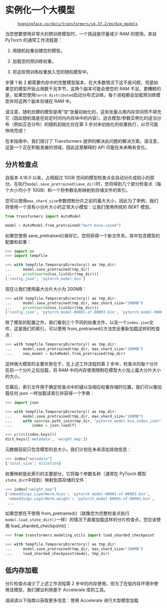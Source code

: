 # 实例化一个大模型

> [`huggingface.co/docs/transformers/v4.37.2/en/big_models`](https://huggingface.co/docs/transformers/v4.37.2/en/big_models)

当您想要使用非常大的预训练模型时，一个挑战是尽量减少 RAM 的使用。来自 PyTorch 的通常工作流程是：

1.  用随机权重创建您的模型。

1.  加载您的预训练权重。

1.  将这些预训练权重放入您的随机模型中。

步骤 1 和 2 都需要内存中的完整模型版本，在大多数情况下这不是问题，但是如果您的模型开始占用数千兆字节，这两个副本可能会使您的 RAM 不足。更糟糕的是，如果您使用`torch.distributed`启动分布式训练，每个进程都会加载预训练模型并将这两个副本存储在 RAM 中。

请注意，随机创建的模型是用“空”张量初始化的，这些张量占用内存空间而不填充它（因此随机值是在给定时间内内存块中的内容）。适合模型/参数实例化的适当分布（例如正态分布）的随机初始化仅在第 3 步对未初始化的权重执行，以尽可能快地完成！

在本指南中，我们探讨了 Transformers 提供的解决此问题的解决方案。请注意，这是一个正在积极发展的领域，因此这里解释的 API 可能在未来略有变化。

## 分片检查点

自版本 4.18.0 以来，占用超过 10GB 空间的模型检查点会自动分片成较小的部分。在执行`model.save_pretrained(save_dir)`时，您将得到几个部分检查点（每个大小均小于 10GB）和一个将参数名称映射到存储文件的索引。

您可以使用`max_shard_size`参数控制分片之前的最大大小，因此为了举例，我们将使用一个具有小分片大小的正常大小模型：让我们使用传统的 BERT 模型。

```py
from transformers import AutoModel

model = AutoModel.from_pretrained("bert-base-cased")
```

如果您使用 save_pretrained()保存它，您将获得一个新文件夹，其中包含模型的配置和权重：

```py
>>> import os
>>> import tempfile

>>> with tempfile.TemporaryDirectory() as tmp_dir:
...     model.save_pretrained(tmp_dir)
...     print(sorted(os.listdir(tmp_dir)))
['config.json', 'pytorch_model.bin']
```

现在让我们使用最大分片大小为 200MB：

```py
>>> with tempfile.TemporaryDirectory() as tmp_dir:
...     model.save_pretrained(tmp_dir, max_shard_size="200MB")
...     print(sorted(os.listdir(tmp_dir)))
['config.json', 'pytorch_model-00001-of-00003.bin', 'pytorch_model-00002-of-00003.bin', 'pytorch_model-00003-of-00003.bin', 'pytorch_model.bin.index.json']
```

除了模型的配置之外，我们看到三个不同的权重文件，以及一个`index.json`文件，这是我们的索引。可以使用 from_pretrained()方法完全重新加载这样的检查点：

```py
>>> with tempfile.TemporaryDirectory() as tmp_dir:
...     model.save_pretrained(tmp_dir, max_shard_size="200MB")
...     new_model = AutoModel.from_pretrained(tmp_dir)
```

这样做大模型的主要优势在于，在上述工作流程的第 2 步中，检查点的每个分片在前一个分片之后加载，将 RAM 中的内存使用限制在模型大小加上最大分片大小的大小。

在幕后，索引文件用于确定检查点中的键以及相应权重存储的位置。我们可以像加载任何 json 一样加载该索引并获得一个字典：

```py
>>> import json

>>> with tempfile.TemporaryDirectory() as tmp_dir:
...     model.save_pretrained(tmp_dir, max_shard_size="200MB")
...     with open(os.path.join(tmp_dir, "pytorch_model.bin.index.json"), "r") as f:
...         index = json.load(f)

>>> print(index.keys())
dict_keys(['metadata', 'weight_map'])
```

元数据目前只包含模型的总大小。我们计划在未来添加其他信息：

```py
>>> index["metadata"]
{'total_size': 433245184}
```

权重映射是此索引的主要部分，它将每个参数名称（通常在 PyTorch 模型`state_dict`中找到）映射到其存储的文件：

```py
>>> index["weight_map"]
{'embeddings.LayerNorm.bias': 'pytorch_model-00001-of-00003.bin',
 'embeddings.LayerNorm.weight': 'pytorch_model-00001-of-00003.bin',
 ...
```

如果您想在不使用 from_pretrained()（就像您为完整检查点执行`model.load_state_dict()`一样）的情况下直接加载这样的分片检查点，您应该使用 load_sharded_checkpoint()：

```py
>>> from transformers.modeling_utils import load_sharded_checkpoint

>>> with tempfile.TemporaryDirectory() as tmp_dir:
...     model.save_pretrained(tmp_dir, max_shard_size="200MB")
...     load_sharded_checkpoint(model, tmp_dir)
```

## 低内存加载

分片检查点减少了上述工作流程第 2 步中的内存使用，但为了在低内存环境中使用该模型，我们建议利用基于 Accelerate 库的工具。

请阅读以下指南以获取更多信息：使用 Accelerate 进行大型模型加载
